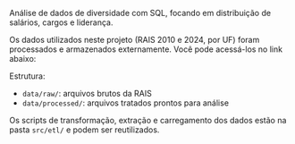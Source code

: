 Análise de dados de diversidade com SQL, focando em distribuição de salários, cargos e liderança.

Os dados utilizados neste projeto (RAIS 2010 e 2024, por UF) foram processados e armazenados externamente. Você pode acessá-los no link abaixo: 

Estrutura:
- `data/raw/`: arquivos brutos da RAIS
- `data/processed/`: arquivos tratados prontos para análise

Os scripts de transformação, extração e carregamento dos dados estão na pasta `src/etl/` e podem ser reutilizados.